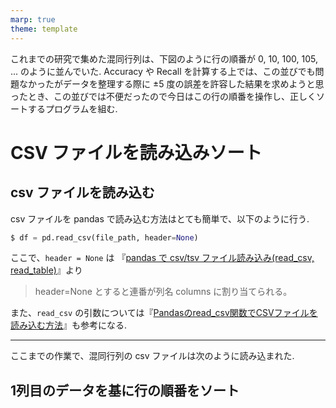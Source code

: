 ```yaml
---
marp: true
theme: template
---
```


これまでの研究で集めた混同行列は、下図のように行の順番が 0, 10, 100, 105, ... のように並んでいた. Accuracy や Recall を計算する上では、この並びでも問題なかったがデータを整理する際に ±5 度の誤差を許容した結果を求めようと思ったとき、この並びでは不便だったので今日はこの行の順番を操作し、正しくソートするプログラムを組む.

# CSV ファイルを読み込みソート

## csv ファイルを読み込む

csv ファイルを pandas で読み込む方法はとても簡単で、以下のように行う.

```python
$ df = pd.read_csv(file_path, header=None)
```

ここで、`header = None` は 『[pandas で csv/tsv ファイル読み込み(read_csv, read_table)](https://note.nkmk.me/python-pandas-read-csv-tsv/)』より

> header=None とすると連番が列名 columns に割り当てられる。

また、`read_csv` の引数については『[Pandasのread_csv関数でCSVファイルを読み込む方法](https://deepage.net/features/pandas-readcsv-light.html)』も参考になる.

---

ここまでの作業で、混同行列の csv ファイルは次のように読み込まれた.



## 1列目のデータを基に行の順番をソート


